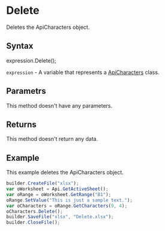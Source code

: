 # Delete

Deletes the ApiCharacters object.

## Syntax

expression.Delete();

`expression` - A variable that represents a [ApiCharacters](../ApiCharacters.md) class.

## Parametrs

This method doesn't have any parameters.

## Returns

This method doesn't return any data.

## Example

This example deletes the ApiCharacters object.

```javascript
builder.CreateFile("xlsx");
var oWorksheet = Api.GetActiveSheet();
var oRange = oWorksheet.GetRange("B1");
oRange.SetValue("This is just a sample text.");
var oCharacters = oRange.GetCharacters(9, 4);
oCharacters.Delete();
builder.SaveFile("xlsx", "Delete.xlsx");
builder.CloseFile();
```